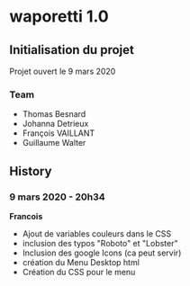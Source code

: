# waporetti 1.0

## Initialisation du projet

Projet ouvert le 9 mars 2020

### Team
- Thomas Besnard
- Johanna Detrieux
- François VAILLANT
- Guillaume Walter

## History

### 9 mars 2020 - 20h34
**Francois**
- Ajout de variables couleurs dans le CSS
- inclusion des typos "Roboto" et "Lobster"
- Inclusion des google Icons (ca peut servir)
- création du Menu Desktop html
- Création du CSS pour le menu
